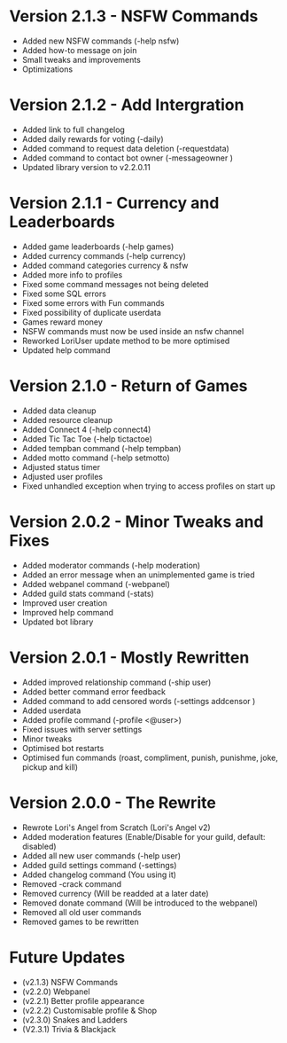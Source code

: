 # Version 2.1.3 - NSFW Commands
- Added new NSFW commands (-help nsfw)
- Added how-to message on join
- Small tweaks and improvements
- Optimizations

# Version 2.1.2 - Add Intergration
- Added link to full changelog
- Added daily rewards for voting (-daily)
- Added command to request data deletion (-requestdata)
- Added command to contact bot owner (-messageowner <message>)
- Updated library version to v2.2.0.11

# Version 2.1.1 - Currency and Leaderboards
- Added game leaderboards (-help games)
- Added currency commands (-help currency)
- Added command categories currency & nsfw
- Added more info to profiles
- Fixed some command messages not being deleted
- Fixed some SQL errors
- Fixed some errors with Fun commands
- Fixed possibility of duplicate userdata
- Games reward money
- NSFW commands must now be used inside an nsfw channel
- Reworked LoriUser update method to be more optimised
- Updated help command

# Version 2.1.0 - Return of Games
- Added data cleanup
- Added resource cleanup
- Added Connect 4 (-help connect4)
- Added Tic Tac Toe (-help tictactoe)
- Added tempban command (-help tempban)
- Added motto command (-help setmotto)
- Adjusted status timer
- Adjusted user profiles
- Fixed unhandled exception when trying to access profiles on start up

# Version 2.0.2 - Minor Tweaks and Fixes
- Added moderator commands (-help moderation)
- Added an error message when an unimplemented game is tried
- Added webpanel command (-webpanel)
- Added guild stats command (-stats)
- Improved user creation
- Improved help command
- Updated bot library

# Version 2.0.1 - Mostly Rewritten
- Added improved relationship command (-ship user)
- Added better command error feedback
- Added command to add censored words (-settings addcensor <word>)
- Added userdata
- Added profile command (-profile <@user>)
- Fixed issues with server settings
- Minor tweaks
- Optimised bot restarts
- Optimised fun commands (roast, compliment, punish, punishme, joke, pickup and kill)

# Version 2.0.0 - The Rewrite
- Rewrote Lori's Angel from Scratch (Lori's Angel v2)
- Added moderation features (Enable/Disable for your guild, default: disabled)
- Added all new user commands (-help user)
- Added guild settings command (-settings)
- Added changelog command (You using it)
- Removed -crack command
- Removed currency (Will be readded at a later date)
- Removed donate command (Will be introduced to the webpanel)
- Removed all old user commands
- Removed games to be rewritten

# Future Updates
- (v2.1.3) NSFW Commands
- (v2.2.0) Webpanel 
- (v2.2.1) Better profile appearance
- (v2.2.2) Customisable profile & Shop
- (v2.3.0) Snakes and Ladders
- (V2.3.1) Trivia & Blackjack
